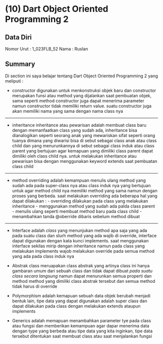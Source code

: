 # (10) Dart Object Oriented Programming 2

## Data Diri

Nomor Urut : 1_023FLB_52
Nama : Ruslan

## Summary

Di section ini saya belajar tentang Dart Object Oriented Programming 2 yang meliputi :

- constructor digunakan untuk menkonstruksi objek baru dan constructor merupakan funsi atau method yang dijalankan saat pembuatan objek, sama seperti method constructor juga dapat menerima parameter namun constructor tidak memiliki return value. suatu constructor juga akan memiliki nama yang sama dengan nama class nya

---

- inheritance
  inheritance atau pewarisan adalah membuat class baru dengan memanfaatkan class yang sudah ada, inheritance bisa dianalogikan seperti seorang anak yang mewariskan sifat seperti orang tuanya dimana yang diwarisi bisa di sebut sebagai class anak atau class child dan yang menurunkannya di sebut sebagai class induk atau class parent yang bertujuan agar kemapuan yang dimiliki class parent dapat dimiliki oleh class child nya. untuk melakukan inheritance atau pewarisan bisa dengan menggunakan keyword extends saat pembuatan class child

---

- method overriding adalah kemampuan menulis ulang method yang sudah ada pada super-class nya atau class induk nya yang bertujuan untuk agar method child nya memiliki method yang sama namun dengan proses yang berbeda. saat melakukan overriding ada beberapa hal yang dapat dilakukan : - overriding dilakukan pada class yang melakukan inheritance - menggunakan method yang sudah ada palda class parent - menulis ulang seperti membuat method baru pada class child - menambahkan tanda @oberride dibaris sebelum method dibuat

---

- Interface adalah _class_ yang menunjukan method apa saja yang ada pada suatu class dan slurh method yang ada wajib di override, interface dapat digunakan dengan kata kunci implements. saat menggunakan interface sekilas mirip dengan inheritance namun pada class yang melakukan implements wajob melakukan override pada semua method yang ada pada class induk nya

- Abstrak class meruapakan class abstrak yang artinya class ini hanya gambaran umum dari sebuah class dan tidak dapat dibuat _pada suatu class secara langsung_ namun dapat menurunkan semua properti dan method method yang dimiliki class abstrak tersebut dan semua method tidak harus di override

- Polymorphism adalah kemapuan sebuah data objek berubah menjadi bentuk lain, tipe data yang dapat digunakan adalah super class dan dapat dilakukan pada class dengan melakukan extends ataupun implements

- Generics adalah memapuan menambahkan parameter tye pada class atau fungsi dan memberikan kemampuan agar dapar menerima data dengan type yang berbeda atau tipe data yang kita inginkan, tipe data tersebut ditentukan saat membuat class atau saat menjalankan fungsi
